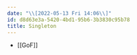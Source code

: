 ```yaml
---
date: "\\[2022-05-13 Fri 14:06\\]"
id: d8d63e3a-5420-4bd1-95b6-3b3830c95b78
title: Singleton
---
```


- [[GoF]]
